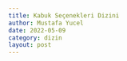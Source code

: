 ```yaml
---
title: Kabuk Seçenekleri Dizini
author: Mustafa Yucel
date: 2022-05-09
category: dizin 
layout: post
---
```

